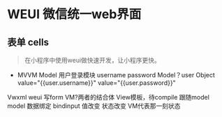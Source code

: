 # WEUI 微信统一web界面

## 表单 cells
> 在小程序中使用weui做快速开发，让小程序更快。
- MVVM
Model 用户登录模块 username password Model？user Object
value="{{user.username}}"
value="{{user.password}}"

Vwxml weui 写form
VM?两者的结合体 View模板，待compile 跟随model
model 数据绑定 bindinput 值改变 状态改变
VM代表那一刻状态